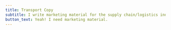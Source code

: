 ```yaml
---
title: Transport Copy
subtitle: I write marketing material for the supply chain/logistics industry.
button_text: Yeah! I need marketing material.
---
```


